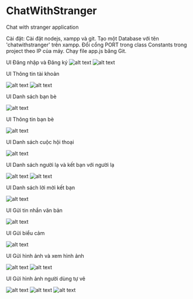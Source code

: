 # ChatWithStranger
Chat with stranger application

Cài đặt: Cài đặt nodejs, xampp và git. Tạo một Database với tên 'chatwithstranger' trên xampp. Đổi cổng PORT trong class Constants trong project theo IP của máy. Chạy file app.js băng Git.


UI Đăng nhập và Đăng ký
![alt text](https://github.com/quangtrungkhmt4/ChatWithStranger/blob/master/Screen/login.png)
![alt text](https://github.com/quangtrungkhmt4/ChatWithStranger/blob/master/Screen/register.png)

UI Thông tin tài khoản 

![alt text](https://github.com/quangtrungkhmt4/ChatWithStranger/blob/master/Screen/info.png)
![alt text](https://github.com/quangtrungkhmt4/ChatWithStranger/blob/master/Screen/infoandlogout.png)

UI Danh sách bạn bè

![alt text](https://github.com/quangtrungkhmt4/ChatWithStranger/blob/master/Screen/friends.png)

UI Thông tin bạn bè

![alt text](https://github.com/quangtrungkhmt4/ChatWithStranger/blob/master/Screen/infofriend.png)

UI Danh sách cuộc hội thoại

![alt text](https://github.com/quangtrungkhmt4/ChatWithStranger/blob/master/Screen/conversation.png)

UI Danh sách người lạ và kết bạn với người lạ

![alt text](https://github.com/quangtrungkhmt4/ChatWithStranger/blob/master/Screen/liststranger.png)
![alt text](https://github.com/quangtrungkhmt4/ChatWithStranger/blob/master/Screen/addfriend.png)

UI Danh sách lời mời kết bạn

![alt text](https://github.com/quangtrungkhmt4/ChatWithStranger/blob/master/Screen/requestaddfriend.png)

UI Gửi tin nhắn văn bản

![alt text](https://github.com/quangtrungkhmt4/ChatWithStranger/blob/master/Screen/sendtext.png)

UI Gửi biểu cảm

![alt text](https://github.com/quangtrungkhmt4/ChatWithStranger/blob/master/Screen/sendemotion.png)

UI Gửi hình ảnh và xem hình ảnh

![alt text](https://github.com/quangtrungkhmt4/ChatWithStranger/blob/master/Screen/sendimage.png)
![alt text](https://github.com/quangtrungkhmt4/ChatWithStranger/blob/master/Screen/showimage.png)

UI Gửi hình ảnh người dùng tự vẽ

![alt text](https://github.com/quangtrungkhmt4/ChatWithStranger/blob/master/Screen/sendimageuserdraw.png)
![alt text](https://github.com/quangtrungkhmt4/ChatWithStranger/blob/master/Screen/sendimageuserdraw1.png)
![alt text](https://github.com/quangtrungkhmt4/ChatWithStranger/blob/master/Screen/showimage1.png)